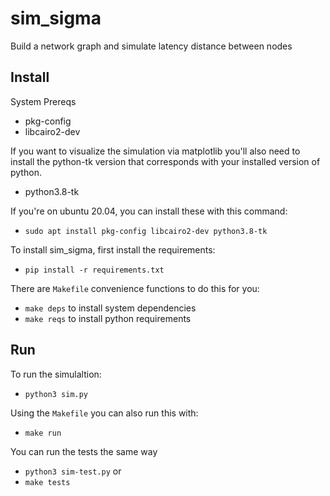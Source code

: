 sim_sigma
===
Build a network graph and simulate latency distance between nodes

## Install
System Prereqs
* pkg-config
* libcairo2-dev

If you want to visualize the simulation via matplotlib you'll also need to install the python-tk version that corresponds with your installed version of python.
* python3.8-tk

If you're on ubuntu 20.04, you can install these with this command:
* `sudo apt install pkg-config libcairo2-dev python3.8-tk`

To install sim_sigma, first install the requirements:
* `pip install -r requirements.txt`

There are `Makefile` convenience functions to do this for you:
* `make deps` to install system dependencies
* `make reqs` to install python requirements

## Run
To run the simulaltion:
* `python3 sim.py`

Using the `Makefile` you can also run this with:
* `make run`

You can run the tests the same way
* `python3 sim-test.py`
or
* `make tests`